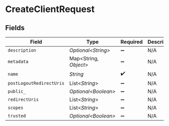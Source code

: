 # CreateClientRequest


## Fields

| Field                    | Type                     | Required                 | Description              |
| ------------------------ | ------------------------ | ------------------------ | ------------------------ |
| `description`            | *Optional\<String>*      | :heavy_minus_sign:       | N/A                      |
| `metadata`               | Map\<String, *Object*>   | :heavy_minus_sign:       | N/A                      |
| `name`                   | *String*                 | :heavy_check_mark:       | N/A                      |
| `postLogoutRedirectUris` | List\<*String*>          | :heavy_minus_sign:       | N/A                      |
| `public_`                | *Optional\<Boolean>*     | :heavy_minus_sign:       | N/A                      |
| `redirectUris`           | List\<*String*>          | :heavy_minus_sign:       | N/A                      |
| `scopes`                 | List\<*String*>          | :heavy_minus_sign:       | N/A                      |
| `trusted`                | *Optional\<Boolean>*     | :heavy_minus_sign:       | N/A                      |
